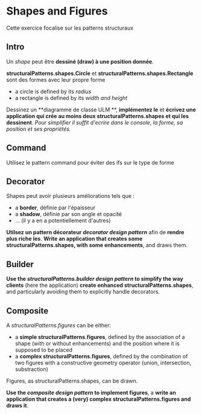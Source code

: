 # Shapes and Figures

Cette exercice focalise sur les patterns structuraux

## Intro

Un *shape* peut être **dessiné (draw) à une position donnée**.

**structuralPatterns.shapes.Circle** et **structuralPatterns.shapes.Rectangle** sont des formes avec leur propre forme

- a circle is defined by its *radius*
- a rectangle is defined by its *width and height*

Dessinez un **diagramme de classe ULM **, **implémentez le** et **écrivez une application qui crée au moins deux structuralPatterns.shapes et qui les dessinent**.
*Pour simplifier il suffit d'ecrire dans le console, la forme, sa position et ses propriétés.*

## Command
Utilisez le pattern command pour éviter des ifs sur le type de forme

## Decorator

Shapes peut avoir plusieurs améliorations tels que :

- a **border**, définie par l'épaisseur
- a **shadow**, définie par son angle et opacité
- ... (il y a en a potentiellement d'autres)

**Utilsez un pattern décorateur *decorator design pattern*** afin de **rendre plus riche les**.
**Write an application that creates some structuralPatterns.shapes, with some enhancements**, and draws them.

## Builder

**Use the *structuralPatterns.builder design pattern* to simplify the way clients** (here the application) **create enhanced structuralPatterns.shapes**, and particularly avoiding them to explicitly handle decorators.

## Composite

A *structuralPatterns.figures* can be either:

- a **simple structuralPatterns.figures**, defined by the association of a shape (with or without enhancements) and the position where it is supposed to be placed
- a **complex structuralPatterns.figures**, defined by the combination of two figures with a constructive geometry operator (union, intersection, substraction)

Figures, as structuralPatterns.shapes, can be drawn.

**Use the *composite design pattern* to implement figures**, a **write an application that creates a (very) complex structuralPatterns.figures and draws it**.


